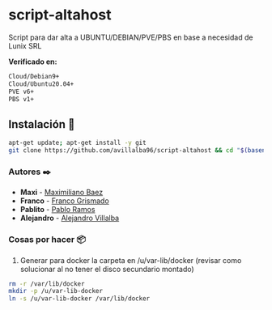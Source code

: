 # **script-altahost**

Script para dar alta a UBUNTU/DEBIAN/PVE/PBS en base a necesidad de Lunix SRL

**Verificado en:**

```bash
Cloud/Debian9+
Cloud/Ubuntu20.04+
PVE v6+
PBS v1+
```

## **Instalación** 🔧

```bash
apt-get update; apt-get install -y git
git clone https://github.com/avillalba96/script-altahost && cd "$(basename "$_" .git)" && cd install && ./alta.lunixstart.sh
```

### **Autores** ✒️

* **Maxi** - [Maximiliano Baez](https://github.com/MaximilianoBz)
* **Franco** - [Franco Grismado](https://github.com/fgrismado)
* **Pablito** - [Pablo Ramos](https://github.com/avillalba96)
* **Alejandro** - [Alejandro Villalba](https://github.com/avillalba96)

### **Cosas por hacer** 📦

1. Generar para docker la carpeta en /u/var-lib/docker (revisar como solucionar al no tener el disco secundario montado)

```bash
rm -r /var/lib/docker
mkdir -p /u/var-lib-docker
ln -s /u/var-lib-docker /var/lib/docker
```

